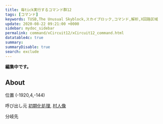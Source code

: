 ```yaml
---
title: 毎tick実行するコマンド群12
tags: [コマンド]
keywords: TUSB,The Unusual Skyblock,スカイブロック,コマンド,解析,X回路区域
update: 2020-08-22 09:21:00 +0000
sidebar: mydoc_sidebar
permalink: command/xCircuit12/xCircuit12_command.html
datatable4c: true
summary: 
summaryDisable: true
search: exclude
---
```


**編集中です。**

## About

<span class="tagYellow">位置</span> (-1920,4,-144)

<span class="tagBlack">呼び出し元</span> [初期化処理]({{site.baseurl}}/command/xCircuitCore/xCircuitCore_initializeProcessing.html), [村人像]({{site.baseurl}}/command/xCircuitCore/xCircuitCore_mainclockProcessing.html)

<span class="tagBlue">分岐先</span>
